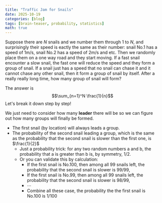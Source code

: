 ```yaml
---
title: "Traffic Jam for Snails"
date: 2025-10-19
categories: [blog]
tags: [brain-teaser, probability, statistics]
math: true
---
```


Suppose there are $N$ snails and we number them through 1 to $N$, and surprisingly their speed is eactly the same as their number: snail No.1 has a speed of 1m/s, snail No.2 has a speed of 2m/s and etc. Then we randomly place them on a one way road and they start moving. If a fast snail encounter a slow snail, the fast one will reduce the speed and they form a group of snail. If a snail just has a speed that no snail can chase it and it cannot chase any other snail, then it form a group of snail by itself. After a really really long time, how many group of snail will form?

The answer is $$\sum_{n=1}^N \frac{1}{n}$$ Let's break it down step by step!

We just need to consider how many **leader** there will be so we can figure out how many groups will finally be formed. 
- The first snail (by location) will always leads a group.
- The probability of the second snail leading a group, which is the same as the probability that the second snail is slower than the first one, is $\frac{1}\{2}$
  - Just a probability trick: for any two random numbers a and b, the probability that a is greater than b is, by symmetry, 1/2.
  - Or you can validate this by calculation:
    - If the first snail is No.100, then among all 99 snails left, the probability that the second snail is slower is 99/99,
    - If the first snail is No.99, then among all 99 snails left, the probability that the second snail is slower is 98/99,
    - $\cdots$
    - Combine all these case, the probability the the first snail is No.100 is 1/100
